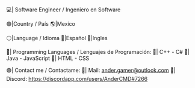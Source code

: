 💻| Software Engineer / Ingeniero en Software

🟢|Country / País
🌎|Mexico

⚪|Language / Idioma
💬|Español
💬|Ingles

🔵| Programming Languages / Lenguajes de Programación:
📘| C++ - C#
📕| Java - JavaScript
📙| HTML - CSS

🟣| Contact me / Contactame:
📧| Mail: ander.gamer@outlook.com
💬| Discord: https://discordapp.com/users/AnderCMD#7266
